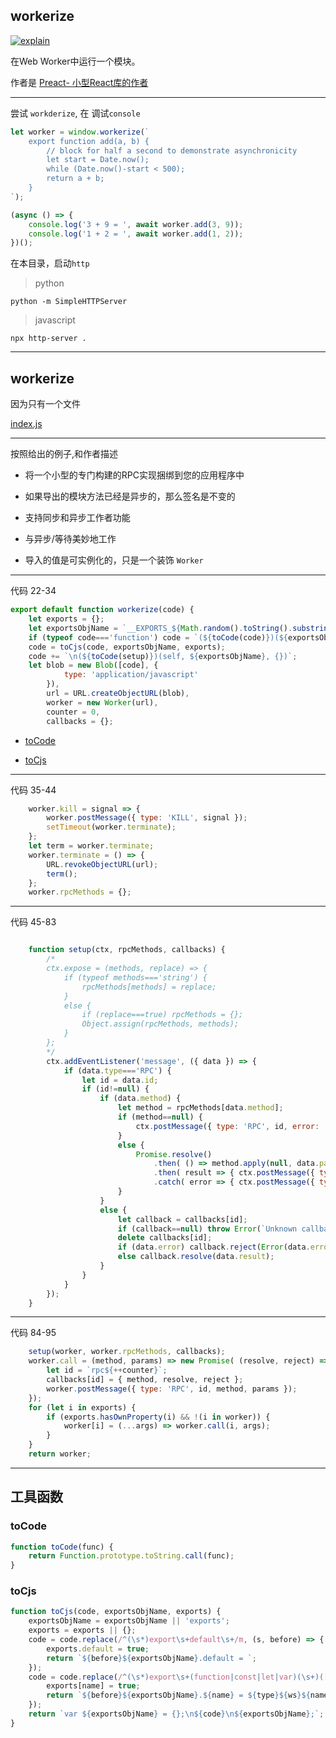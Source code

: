 ## workerize

[![explain](http://llever.com/explain.svg)](https://github.com/chinanf-boy/Source-Explain)

在Web Worker中运行一个模块。 

作者是 [Preact- 小型React库的作者](https://github.com/developit/preact)

---

尝试 `workderize`, 在 调试`console`

``` js
let worker = window.workerize(`
	export function add(a, b) {
		// block for half a second to demonstrate asynchronicity
		let start = Date.now();
		while (Date.now()-start < 500);
		return a + b;
	}
`);

(async () => {
	console.log('3 + 9 = ', await worker.add(3, 9));
	console.log('1 + 2 = ', await worker.add(1, 2));
})();
```

在本目录，启动`http`

> python

```
python -m SimpleHTTPServer
```

> javascript

```
npx http-server .
```

---

## workerize

因为只有一个文件

[index.js](./workerize/src/index.js)

---

按照给出的例子,和作者描述

- 将一个小型的专门构建的RPC实现捆绑到您的应用程序中

- 如果导出的模块方法已经是异步的，那么签名是不变的

- 支持同步和异步工作者功能

- 与异步/等待美妙地工作

- 导入的值是可实例化的，只是一个装饰 `Worker`

---

代码 22-34

``` js
export default function workerize(code) {
	let exports = {};
	let exportsObjName = `__EXPORTS_${Math.random().toString().substring(2)}__`; // 随机 id
	if (typeof code==='function') code = `(${toCode(code)})(${exportsObjName})`; 
	code = toCjs(code, exportsObjName, exports);
	code += `\n(${toCode(setup)})(self, ${exportsObjName}, {})`;
	let blob = new Blob([code], {
			type: 'application/javascript'
		}),
		url = URL.createObjectURL(blob),
		worker = new Worker(url),
		counter = 0,
		callbacks = {};
```

- [toCode](#toCode)

- [toCjs](#toCjs)

---

代码 35-44

``` js
	worker.kill = signal => {
		worker.postMessage({ type: 'KILL', signal });
		setTimeout(worker.terminate);
	};
	let term = worker.terminate;
	worker.terminate = () => {
		URL.revokeObjectURL(url);
		term();
    };
    worker.rpcMethods = {};
```

---

代码 45-83

``` js

	function setup(ctx, rpcMethods, callbacks) {
		/*
		ctx.expose = (methods, replace) => {
			if (typeof methods==='string') {
				rpcMethods[methods] = replace;
			}
			else {
				if (replace===true) rpcMethods = {};
				Object.assign(rpcMethods, methods);
			}
		};
		*/
		ctx.addEventListener('message', ({ data }) => {
			if (data.type==='RPC') {
				let id = data.id;
				if (id!=null) {
					if (data.method) {
						let method = rpcMethods[data.method];
						if (method==null) {
							ctx.postMessage({ type: 'RPC', id, error: 'NO_SUCH_METHOD' });
						}
						else {
							Promise.resolve()
								.then( () => method.apply(null, data.params) )
								.then( result => { ctx.postMessage({ type: 'RPC', id, result }); })
								.catch( error => { ctx.postMessage({ type: 'RPC', id, error }); });
						}
					}
					else {
						let callback = callbacks[id];
						if (callback==null) throw Error(`Unknown callback ${id}`);
						delete callbacks[id];
						if (data.error) callback.reject(Error(data.error));
						else callback.resolve(data.result);
					}
				}
			}
		});
	}
```
---

代码 84-95

``` js
	setup(worker, worker.rpcMethods, callbacks);
	worker.call = (method, params) => new Promise( (resolve, reject) => {
		let id = `rpc${++counter}`;
		callbacks[id] = { method, resolve, reject };
		worker.postMessage({ type: 'RPC', id, method, params });
	});
	for (let i in exports) {
		if (exports.hasOwnProperty(i) && !(i in worker)) {
			worker[i] = (...args) => worker.call(i, args);
		}
	}
	return worker;
```

---

## 工具函数

### toCode

``` js
function toCode(func) {
	return Function.prototype.toString.call(func);
}

```
### toCjs

``` js
function toCjs(code, exportsObjName, exports) {
	exportsObjName = exportsObjName || 'exports';
	exports = exports || {};
	code = code.replace(/^(\s*)export\s+default\s+/m, (s, before) => {
		exports.default = true;
		return `${before}${exportsObjName}.default = `;
	});
	code = code.replace(/^(\s*)export\s+(function|const|let|var)(\s+)([a-zA-Z$_][a-zA-Z0-9$_]*)/m, (s, before, type, ws, name) => {
		exports[name] = true;
		return `${before}${exportsObjName}.${name} = ${type}${ws}${name}`;
	});
	return `var ${exportsObjName} = {};\n${code}\n${exportsObjName};`;
}
```